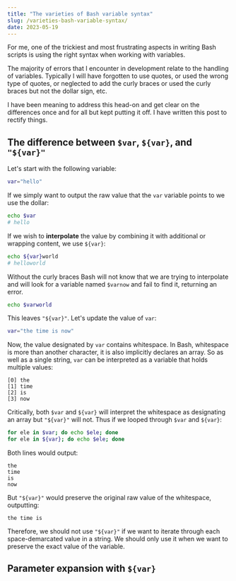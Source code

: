 ```yaml
---
title: "The varieties of Bash variable syntax"
slug: /varieties-bash-variable-syntax/
date: 2023-05-19
---
```


For me, one of the trickiest and most frustrating aspects in writing Bash scripts is using the right syntax when working with variables.

The majority of errors that I encounter in development relate to the handling of variables. Typically I will have forgotten to use quotes, or used the wrong type of quotes, or neglected to add the curly braces or used the curly braces but not the dollar sign, etc.

I have been meaning to address this head-on and get clear on the differences once and for all but kept putting it off. I have written this post to rectify things.

## The difference between `$var`, `${var}`, and `"${var}"`

Let's start with the following variable:

```sh
var="hello"
```

If we simply want to output the raw value that the `var` variable points to we use the dollar:

```sh
echo $var
# hello
```

If we wish to **interpolate** the value by combining it with additional or wrapping content, we use `${var}`:

```sh
echo ${var}world
# helloworld
```

Without the curly braces Bash will not know that we are trying to interpolate and will look for a variable named `$varnow` and fail to find it, returning an error.

```sh
echo $varworld

```

This leaves `"${var}"`. Let's update the value of `var`:

```sh
var="the time is now"
```

Now, the value designated by `var` contains whitespace. In Bash, whitespace is more than another character, it is also implicitly declares an array. So as well as a single string, `var` can be interpreted as a variable that holds multiple values:

```
[0] the
[1] time
[2] is
[3] now
```

Critically, both `$var` and `${var}` will interpret the whitespace as designating an array but `"${var}"` will not. Thus if we looped through `$var` and `${var}`:

```sh
for ele in $var; do echo $ele; done
for ele in ${var}; do echo $ele; done
```

Both lines would output:

```
the
time
is
now
```

But `"${var}"` would preserve the original raw value of the whitespace, outputting:

```
the time is
```

Therefore, we should not use `"${var}"` if we want to iterate through each space-demarcated value in a string. We should only use it when we want to preserve the exact value of the variable.

## Parameter expansion with `${var}`
